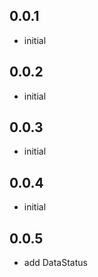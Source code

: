 ## 0.0.1

* initial

## 0.0.2

* initial

## 0.0.3

* initial

## 0.0.4

* initial

## 0.0.5

* add DataStatus
